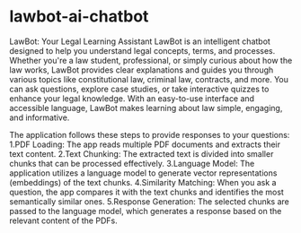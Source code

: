 # lawbot-ai-chatbot
LawBot: Your Legal Learning Assistant
LawBot is an intelligent chatbot designed to help you understand legal concepts, terms, and processes. 
Whether you're a law student, professional, or simply curious about how the law works, LawBot provides clear explanations and guides you through various topics like constitutional law, criminal law, contracts, and more. 
You can ask questions, explore case studies, or take interactive quizzes to enhance your legal knowledge. 
With an easy-to-use interface and accessible language, LawBot makes learning about law simple, engaging, and informative.


The application follows these steps to provide responses to your questions:
1.PDF Loading: The app reads multiple PDF documents and extracts their text content.
2.Text Chunking: The extracted text is divided into smaller chunks that can be processed effectively.
3.Language Model: The application utilizes a language model to generate vector representations (embeddings) of the text chunks.
4.Similarity Matching: When you ask a question, the app compares it with the text chunks and identifies the most semantically similar ones.
5.Response Generation: The selected chunks are passed to the language model, which generates a response based on the relevant content of the PDFs.
